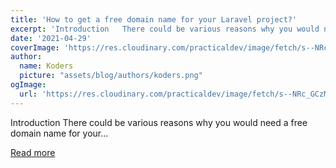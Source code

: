 ```yaml
---
title: 'How to get a free domain name for your Laravel project?'
excerpt: 'Introduction   There could be various reasons why you would need a free domain name for your...'
date: '2021-04-29'
coverImage: 'https://res.cloudinary.com/practicaldev/image/fetch/s--NRc_GCzM--/c_imagga_scale,f_auto,fl_progressive,h_420,q_auto,w_1000/https://dev-to-uploads.s3.amazonaws.com/uploads/articles/4lie0emd9qm6g7f96c9u.jpg'
author:
  name: Koders
  picture: "assets/blog/authors/koders.png"
ogImage:
  url: 'https://res.cloudinary.com/practicaldev/image/fetch/s--NRc_GCzM--/c_imagga_scale,f_auto,fl_progressive,h_420,q_auto,w_1000/https://dev-to-uploads.s3.amazonaws.com/uploads/articles/4lie0emd9qm6g7f96c9u.jpg'
---
```


Introduction   There could be various reasons why you would need a free domain name for your...

[Read more](https://dev.to/bobbyiliev/how-to-get-a-free-domain-name-for-your-laravel-project-2984)
